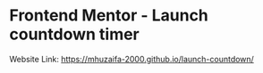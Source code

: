 # Frontend Mentor - Launch countdown timer
Website Link: https://mhuzaifa-2000.github.io/launch-countdown/

